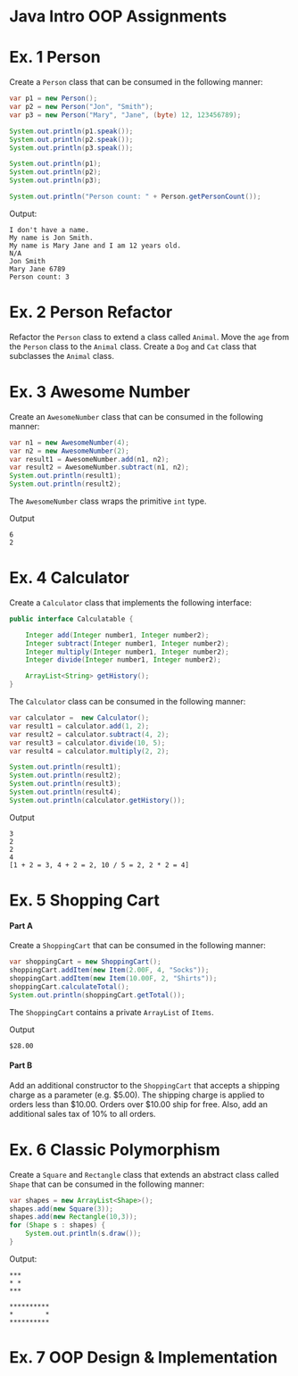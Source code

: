 # Java Intro OOP Assignments

# Ex. 1 Person
Create a `Person` class that can be consumed in the following manner:
```java
var p1 = new Person();
var p2 = new Person("Jon", "Smith");
var p3 = new Person("Mary", "Jane", (byte) 12, 123456789);

System.out.println(p1.speak());
System.out.println(p2.speak());
System.out.println(p3.speak());

System.out.println(p1);
System.out.println(p2);
System.out.println(p3);

System.out.println("Person count: " + Person.getPersonCount());
```

Output:
```
I don't have a name.
My name is Jon Smith.
My name is Mary Jane and I am 12 years old.
N/A
Jon Smith
Mary Jane 6789
Person count: 3
```

# Ex. 2 Person Refactor
Refactor the `Person` class to extend a class called `Animal`.  Move the `age` from the `Person`
class to the `Animal` class. Create a `Dog` and `Cat` class that subclasses the `Animal` class.

# Ex. 3 Awesome Number

Create an `AwesomeNumber` class that can be consumed in the following manner:

```java
var n1 = new AwesomeNumber(4);
var n2 = new AwesomeNumber(2);
var result1 = AwesomeNumber.add(n1, n2);
var result2 = AwesomeNumber.subtract(n1, n2);
System.out.println(result1);
System.out.println(result2);
```

The `AwesomeNumber` class wraps the primitive `int` type.

Output
```
6
2
```

# Ex. 4 Calculator

Create a `Calculator` class that implements the following interface:

```Java
public interface Calculatable {

    Integer add(Integer number1, Integer number2);
    Integer subtract(Integer number1, Integer number2);
    Integer multiply(Integer number1, Integer number2);
    Integer divide(Integer number1, Integer number2);

    ArrayList<String> getHistory();
}
```

The `Calculator` class can be consumed in the following manner:

```java
var calculator =  new Calculator();
var result1 = calculator.add(1, 2);
var result2 = calculator.subtract(4, 2);
var result3 = calculator.divide(10, 5);
var result4 = calculator.multiply(2, 2);

System.out.println(result1);
System.out.println(result2);
System.out.println(result3);
System.out.println(result4);
System.out.println(calculator.getHistory());
```

Output
```
3
2
2
4
[1 + 2 = 3, 4 + 2 = 2, 10 / 5 = 2, 2 * 2 = 4]
```

# Ex. 5 Shopping Cart

#### Part A

Create a `ShoppingCart` that can be consumed in the following manner:

```java
var shoppingCart = new ShoppingCart();
shoppingCart.addItem(new Item(2.00F, 4, "Socks"));
shoppingCart.addItem(new Item(10.00F, 2, "Shirts"));
shoppingCart.calculateTotal();
System.out.println(shoppingCart.getTotal());
```

The `ShoppingCart` contains a private `ArrayList` of `Items`.

Output
```
$28.00
```

#### Part B
Add an additional constructor to the `ShoppingCart` that accepts a shipping charge as a 
parameter (e.g. $5.00).  The shipping charge is applied to orders less than $10.00.  Orders over $10.00 ship
for free.  Also, add an additional sales tax of 10% to all orders.

# Ex. 6 Classic Polymorphism

Create a `Square` and `Rectangle` class that extends an abstract class called `Shape` that 
can be consumed in the following manner:

```java
var shapes = new ArrayList<Shape>();
shapes.add(new Square(3));
shapes.add(new Rectangle(10,3));
for (Shape s : shapes) {
    System.out.println(s.draw());
}
```

Output:
```
***
* *
***

**********
*        *
**********
```

# Ex. 7 OOP Design & Implementation



